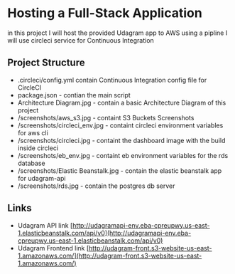 # Hosting a Full-Stack Application

in this project I will host the provided Udagram app to AWS using a pipline
I will use circleci service for Continuous Integration

## Project Structure

- .circleci/config.yml contain Continuous Integration config file for CircleCI 
- package.json - contian the main script
- Architecture Diagram.jpg - contain a basic Architecture Diagram of this project
- /screenshots/aws_s3.jpg - containt S3 Buckets Screenshots
- /screenshots/circleci_env.jpg - containt circleci environment variables for aws cli
- /screenshots/circleci.jpg - containt the dashboard image with the build inside circleci
- /screenshots/eb_env.jpg - containt eb environment variables for the rds database
- /screenshots/Elastic Beanstalk.jpg - contain the elastic beanstalk app for udagram-api
- /screenshots/rds.jpg - contain the postgres db server

## Links
- Udagram API link [http://udagramapi-env.eba-cpreupwy.us-east-1.elasticbeanstalk.com/api/v0](http://udagramapi-env.eba-cpreupwy.us-east-1.elasticbeanstalk.com/api/v0)
- Udagram Frontend link [http://udagram-front.s3-website-us-east-1.amazonaws.com/](http://udagram-front.s3-website-us-east-1.amazonaws.com/)




